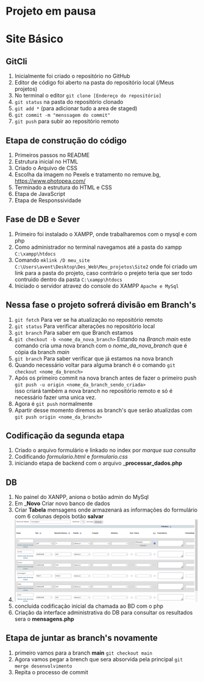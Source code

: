 # Projeto em pausa

# Site Básico

## GitCli
1. Inicialmente foi criado o repositório no GitHub
2. Editor de código foi aberto na pasta do repositório local (/Meus projetos)
3. No terminal o editor `git clone [Endereço do repositório]`
4. `git status` na pasta do repositório clonado
5. `git add *` (para adicionar tudo a area de staged)
6. `git commit -m "menssagem do commit"`
7. `git push` para subir ao repositório remoto

## Etapa de construção do código
1. Primeiros passos no README
2. Estrutura inicial no HTML
3. Criado o Arquivo de CSS
4. Escolha da imagem no Pexels e tratamento no remuve.bg, https://www.photopea.com/
5. Terminado a estrutura do HTML e CSS
6. Etapa de JavaScript
7. Etapa de Responssividade

## Fase de DB e Sever
1. Primeiro foi instalado o XAMPP, onde trabalharemos com o mysql e com php
2. Como administrador no terminal navegamos até a pasta do xampp `C:\xampp\htdocs`
3. Comando `mklink /D meu_site C:\Users\avent\Desktop\Des_Web\Meu_projetos\Site2` onde foi criado um link para a pasta do projeto, caso contrário 
o prejeto teria que ser todo contruido dentro da pasta `C:\xampp\htdocs`
4. Iniciado o servidor atravez do console do XAMPP `Apache e MySql`

## Nessa fase o projeto sofrerá divisão em Branch's
1. `git fetch` Para ver se ha atualização no repositório remoto
2. `git status` Para verificar alterações no repositório local
3. `git branch` Para saber em que Branch estamos
4. `git checkout -b <nome_da_nova_branch>` Estando na *Branch main* este comando cria uma nova branch com o *nome_da_nova_branch* que é cópia da branch *main*
5. `git branch` Para saber verificar que já estamos na nova branch
6. Quando necessário voltar para alguma branch é o comando `git checkout <nome_da_brench>`
7. Após os primeiro commit na nova branch antes de fazer o primeiro push 
 </br> `git push -u origin <nome_da_branch_sendo_criada>` </br> 
isso criará também a nova branch no repositório remoto e só é necessário fazer uma unica vez.
8. Agora é `git push` normalmente
9.  Apartir desse momento diremos as branch's que serão atualizdas com `git push origin <nome_da_branch>`

## Codificação da segunda etapa
1. Criado o arquivo formulário e linkado no index por *marque sua consulta*
2. Codificando _formulario.html_ e _formulario.css_
3. iniciando etapa de backend com o arquivo ___processar_dados.php__

## DB
1. No painel do XANPP, aniona o botão admin do MySql
2. Em ___Novo__ Criar novo banco de dados
3. Criar __Tabela__ mensagens onde armazenará as informações do formulário com 6 colunas depois botão __salvar__
4. ![Tabela](./img/Captura_redeme.png "criação da tabela")
5. concluida codificação inicial da chamada ao BD com o php
6. Criação da interface administrativa do DB para consultar os resultados sera o __mensagens.php__

## Etapa de juntar as branch's novamente
1. primeiro vamos para a branch __main__ `git checkout main`
2. Agora vamos pegar a brench que sera absorvida pela principal `git merge desenvolvimento`
3. Repita o processo de commit
